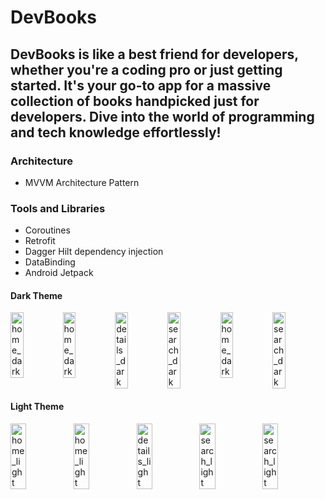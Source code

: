 # DevBooks

## DevBooks is like a best friend for developers, whether you're a coding pro or just getting started. It's your go-to app for a massive collection of books handpicked just for developers. Dive into the world of programming and tech knowledge effortlessly!


### Architecture

- MVVM Architecture Pattern

### Tools and Libraries

- Coroutines
- Retrofit
- Dagger Hilt dependency injection
- DataBinding
- Android Jetpack
  

#### Dark Theme

<div style="display: flex; justify-content: space-between;">
  <img src="https://github.com/SaraSallah/Dev-Books/assets/93276124/8f1b57e7-587b-4044-9000-4e5dcda8d2bd" alt="home_dark" width="25%">
  <img src="https://github.com/SaraSallah/Dev-Books/assets/93276124/755e6da2-7676-44ec-8ed8-76f57b6c6a41" alt="home_dark" width="25%">
  <img src="https://github.com/SaraSallah/Dev-Books/assets/93276124/26a22e2a-e02f-4dcb-a0dc-c5716f38f3a2" alt="details_dark" width="25%">
  <img src="https://github.com/SaraSallah/Dev-Books/assets/93276124/49c986f2-74db-4c3d-b24f-8af6356c5dd3" alt="search_dark" width="25%">
  <img src="https://github.com/SaraSallah/Dev-Books/assets/93276124/87b8f5dc-7aae-4073-8f1b-a55c10f64320" alt="home_dark" width="25%">
  <img src="https://github.com/SaraSallah/Dev-Books/assets/93276124/77a02e0d-ca81-4e67-9770-ae5d07e897fb" alt="search_dark" width="25%">
</div>


#### Light Theme

<div style="display: flex; justify-content: space-between;">
  <img src="https://github.com/SaraSallah/Dev-Books/assets/93276124/891bf769-8d9d-4a0f-bd38-8ac021d45a70" alt="home_light" width="25%">
   <img src="https://github.com/SaraSallah/Dev-Books/assets/93276124/bfb39f17-b3aa-4a00-8a4b-1f872ac2b289" alt="home_light" width="25%">
   <img src="https://github.com/SaraSallah/Dev-Books/assets/93276124/99eff1a3-ddce-4301-9fcb-2352f3c6864c" alt="details_light" width="25%">
   <img src="https://github.com/SaraSallah/Dev-Books/assets/93276124/bd2523e5-9e22-487d-90aa-9a1a02ab80fb" alt="search_light" width="25%">
   <img src="https://github.com/SaraSallah/Dev-Books/assets/93276124/b545fbcd-b4d8-4a67-82f4-1985ee0cdbfa" alt="search_light" width="25%">

</div>


